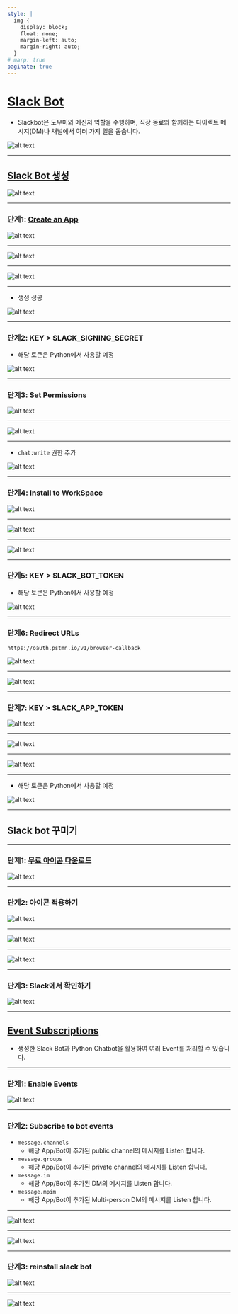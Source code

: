 ```yaml
---
style: |
  img {
    display: block;
    float: none;
    margin-left: auto;
    margin-right: auto;
  }
# marp: true
paginate: true
---
```

# [Slack Bot](https://slack.com/intl/ko-kr/help/articles/202026038-Slackbot-%EC%86%8C%EA%B0%9C)
- Slackbot은 도우미와 메신저 역할을 수행하며, 직장 동료와 함께하는 다이렉트 메시지(DM)나 채널에서 여러 가지 일을 돕습니다.

![alt text](./img/image-14.png)

---
## [Slack Bot 생성](https://velog.io/@soyean/Slack-Api-Bots-%EB%A7%8C%EB%93%A4%EA%B8%B0-%EB%A9%94%EC%8B%9C%EC%A7%80-%EC%A0%84%EC%86%A1%ED%95%98%EA%B8%B0#python-%EC%BD%94%EB%93%9C%EB%A1%9C-%EB%A9%94%EC%84%B8%EC%A7%80-%EC%A0%84%EC%86%A1%ED%95%98%EA%B8%B0)
![alt text](./img/image-38.png)

---
### 단계1: [Create an App](https://api.slack.com/apps)
![alt text](./img/image-15.png)

---
![alt text](./img/image-16.png)

---
![alt text](./img/image-17.png)

---
- 생성 성공 

![alt text](./img/image-18.png)

---
### 단계2: KEY > SLACK_SIGNING_SECRET
- 해당 토큰은 Python에서 사용할 예정 

![alt text](./img/image-28.png)

---
### 단계3: Set Permissions
![alt text](./img/image-19.png)

---
![alt text](./img/image-20.png)

---
- `chat:write` 권한 추가 

![alt text](./img/image-21.png)

---
### 단계4: Install to WorkSpace
![alt text](./img/image-22.png)

---
![alt text](./img/image-23.png)

---
![alt text](./img/image-24.png)

---
### 단계5: KEY > SLACK_BOT_TOKEN
- 해당 토큰은 Python에서 사용할 예정 

![alt text](./img/image-25.png)

---
### 단계6: Redirect URLs
```shell
https://oauth.pstmn.io/v1/browser-callback
```
![alt text](./img/image-26.png)

---
![alt text](./img/image-27.png)

---
### 단계7: KEY > SLACK_APP_TOKEN
![alt text](./img/image-29.png)

---
![alt text](./img/image-30.png)

---
![alt text](./img/image-31.png)

---
- 해당 토큰은 Python에서 사용할 예정 

![alt text](./img/image-32.png)

---
## Slack bot 꾸미기

---
### 단계1: [무료 아이콘 다운로드](https://www.flaticon.com/kr/)
![alt text](./img/image-33.png)

---
### 단계2: 아이콘 적용하기 
![alt text](./img/image-34.png)

---
![alt text](./img/image-35.png)

---
![alt text](./img/image-36.png)

---
### 단계3: Slack에서 확인하기 
![alt text](./img/image-37.png)

---
## [Event Subscriptions](https://api.slack.com/apis/events-api)
- 생성한 Slack Bot과 Python Chatbot을 활용하여 여러 Event를 처리할 수 있습니다.

---
### 단계1: Enable Events
![alt text](./img/image-40.png)

---
### 단계2: Subscribe to bot events
- `message.channels`
  - 해당 App/Bot이 추가된 public channel의 메시지를 Listen 합니다.
- `message.groups`
  - 해당 App/Bot이 추가된 private channel의 메시지를 Listen 합니다.
- `message.im`
  - 해당 App/Bot이 추가된 DM의 메시지를 Listen 합니다.
- `message.mpim`
  - 해당 App/Bot이 추가된 Multi-person DM의 메시지를 Listen 합니다.

---
![alt text](./img/image-41.png)

---
![alt text](./img/image-42.png)

---
### 단계3: reinstall slack bot
![alt text](./img/image-43.png)

---
![alt text](./img/image-44.png)
